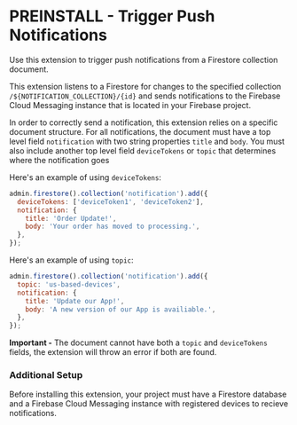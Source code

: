 # PREINSTALL - Trigger Push Notifications
Use this extension to trigger push notifications from a Firestore collection document.

This extension listens to a Firestore for changes to the specified collection `/${NOTIFICATION_COLLECTION}/{id}` and sends notifications to the Firebase Cloud Messaging instance that is located in your Firebase project.

In order to correctly send a notification, this extension relies on a specific document structure. For all notifications, the document must have a top level field `notification` with two string properties `title` and `body`. You must also include another top level field `deviceTokens` or `topic` that determines where the notification goes

Here's an example of using `deviceTokens`:

```js
admin.firestore().collection('notification').add({
  deviceTokens: ['deviceToken1', 'deviceToken2'],
  notification: {
    title: 'Order Update!',
    body: 'Your order has moved to processing.',
  },
});
```

Here's an example of using `topic`:

```js
admin.firestore().collection('notification').add({
  topic: 'us-based-devices',
  notification: {
    title: 'Update our App!',
    body: 'A new version of our App is availiable.',
  },
});
```

**Important -** The document cannot have both a `topic` and `deviceTokens` fields, the extension will throw an error if both are found.

### Additional Setup

Before installing this extension, your project must have a Firestore database and a Firebase Cloud Messaging instance with registered devices to recieve notifications.